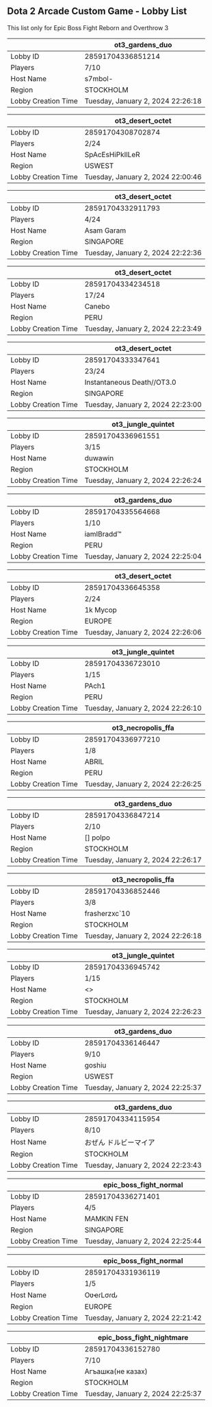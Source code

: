 ## Dota 2 Arcade Custom Game - Lobby List

This list only for Epic Boss Fight Reborn and Overthrow 3

|  | ot3_gardens_duo |
| ------ | ------ |
| Lobby ID | 28591704336851214 |
| Players | 7/10 |
| Host Name | s7mbol- |
| Region | STOCKHOLM |
| Lobby Creation Time | Tuesday, January 2, 2024 22:26:18 |


|  | ot3_desert_octet |
| ------ | ------ |
| Lobby ID | 28591704308702874 |
| Players | 2/24 |
| Host Name | SpAcEsHiPkIlLeR |
| Region | USWEST |
| Lobby Creation Time | Tuesday, January 2, 2024 22:00:46 |


|  | ot3_desert_octet |
| ------ | ------ |
| Lobby ID | 28591704332911793 |
| Players | 4/24 |
| Host Name | Asam Garam |
| Region | SINGAPORE |
| Lobby Creation Time | Tuesday, January 2, 2024 22:22:36 |


|  | ot3_desert_octet |
| ------ | ------ |
| Lobby ID | 28591704334234518 |
| Players | 17/24 |
| Host Name | Canebo |
| Region | PERU |
| Lobby Creation Time | Tuesday, January 2, 2024 22:23:49 |


|  | ot3_desert_octet |
| ------ | ------ |
| Lobby ID | 28591704333347641 |
| Players | 23/24 |
| Host Name | Instantaneous Death//OT3.0 |
| Region | SINGAPORE |
| Lobby Creation Time | Tuesday, January 2, 2024 22:23:00 |


|  | ot3_jungle_quintet |
| ------ | ------ |
| Lobby ID | 28591704336961551 |
| Players | 3/15 |
| Host Name | duwawin |
| Region | STOCKHOLM |
| Lobby Creation Time | Tuesday, January 2, 2024 22:26:24 |


|  | ot3_gardens_duo |
| ------ | ------ |
| Lobby ID | 28591704335564668 |
| Players | 1/10 |
| Host Name | iamIBradd™ |
| Region | PERU |
| Lobby Creation Time | Tuesday, January 2, 2024 22:25:04 |


|  | ot3_desert_octet |
| ------ | ------ |
| Lobby ID | 28591704336645358 |
| Players | 2/24 |
| Host Name | 1k Mycop |
| Region | EUROPE |
| Lobby Creation Time | Tuesday, January 2, 2024 22:26:06 |


|  | ot3_jungle_quintet |
| ------ | ------ |
| Lobby ID | 28591704336723010 |
| Players | 1/15 |
| Host Name | PAch1 |
| Region | PERU |
| Lobby Creation Time | Tuesday, January 2, 2024 22:26:10 |


|  | ot3_necropolis_ffa |
| ------ | ------ |
| Lobby ID | 28591704336977210 |
| Players | 1/8 |
| Host Name | ABRIL |
| Region | PERU |
| Lobby Creation Time | Tuesday, January 2, 2024 22:26:25 |


|  | ot3_gardens_duo |
| ------ | ------ |
| Lobby ID | 28591704336847214 |
| Players | 2/10 |
| Host Name | [<AMBI>]  polpo |
| Region | STOCKHOLM |
| Lobby Creation Time | Tuesday, January 2, 2024 22:26:17 |


|  | ot3_necropolis_ffa |
| ------ | ------ |
| Lobby ID | 28591704336852446 |
| Players | 3/8 |
| Host Name | frasherzxc`10 |
| Region | STOCKHOLM |
| Lobby Creation Time | Tuesday, January 2, 2024 22:26:18 |


|  | ot3_jungle_quintet |
| ------ | ------ |
| Lobby ID | 28591704336945742 |
| Players | 1/15 |
| Host Name | <<tired>> |
| Region | STOCKHOLM |
| Lobby Creation Time | Tuesday, January 2, 2024 22:26:23 |


|  | ot3_gardens_duo |
| ------ | ------ |
| Lobby ID | 28591704336146447 |
| Players | 9/10 |
| Host Name | goshiu |
| Region | USWEST |
| Lobby Creation Time | Tuesday, January 2, 2024 22:25:37 |


|  | ot3_gardens_duo |
| ------ | ------ |
| Lobby ID | 28591704334115954 |
| Players | 8/10 |
| Host Name | おぜん ドルビーマイア |
| Region | STOCKHOLM |
| Lobby Creation Time | Tuesday, January 2, 2024 22:23:43 |


|  | epic_boss_fight_normal |
| ------ | ------ |
| Lobby ID | 28591704336271401 |
| Players | 4/5 |
| Host Name | MAMKIN FEN |
| Region | SINGAPORE |
| Lobby Creation Time | Tuesday, January 2, 2024 22:25:44 |


|  | epic_boss_fight_normal |
| ------ | ------ |
| Lobby ID | 28591704331936119 |
| Players | 1/5 |
| Host Name | OʋҽɾLσɾԃ |
| Region | EUROPE |
| Lobby Creation Time | Tuesday, January 2, 2024 22:21:42 |


|  | epic_boss_fight_nightmare |
| ------ | ------ |
| Lobby ID | 28591704336152780 |
| Players | 7/10 |
| Host Name | Агъашка(не казах) |
| Region | STOCKHOLM |
| Lobby Creation Time | Tuesday, January 2, 2024 22:25:37 |


